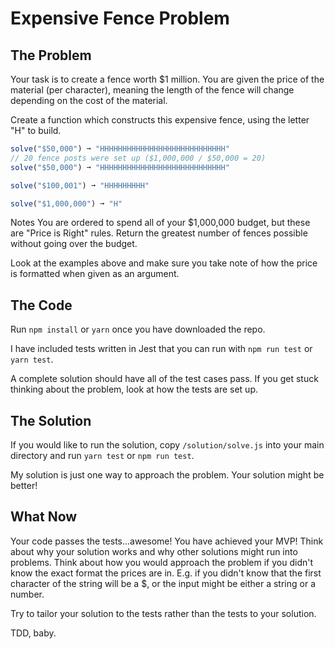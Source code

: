# Expensive Fence Problem

## The Problem

Your task is to create a fence worth $1 million. You are given the price of the material (per character), meaning the length of the fence will change depending on the cost of the material.

Create a function which constructs this expensive fence, using the letter "H" to build.

``` js
solve("$50,000") ➞ "HHHHHHHHHHHHHHHHHHHHHHHHHHHH"
// 20 fence posts were set up ($1,000,000 / $50,000 = 20)
solve("$50,000") ➞ "HHHHHHHHHHHHHHHHHHHHHHHHHHHH"

solve("$100,001") ➞ "HHHHHHHHH" 

solve("$1,000,000") ➞ "H"
```

Notes
You are ordered to spend all of your $1,000,000 budget, but these are "Price is Right" rules. Return the greatest number of fences possible without going over the budget.

Look at the examples above and make sure you take note of how the price is formatted when given as an argument.


## The Code

Run `npm install` or `yarn` once you have downloaded the repo.

I have included tests written in Jest that you can run with `npm run test` or `yarn test`.

A complete solution should have all of the test cases pass. If you get stuck thinking about the problem, look at how the tests are set up.

## The Solution

If you would like to run the solution, copy `/solution/solve.js` into your main directory and run `yarn test` or `npm run test`.

My solution is just one way to approach the problem. Your solution might be better!

## What Now

Your code passes the tests...awesome! You have achieved your MVP! Think about why your solution works and why other solutions might run into problems. Think about how you would approach the problem if you didn't know the exact format the prices are in. E.g. if you didn't know that the first character of the string will be a $, or the input might be either a string or a number.

Try to tailor your solution to the tests rather than the tests to your solution.

TDD, baby.